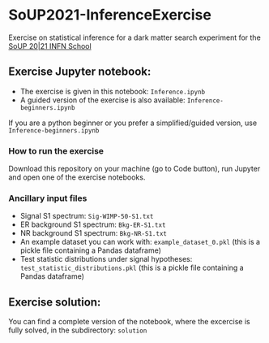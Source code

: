 # SoUP2021-InferenceExercise
Exercise on statistical inference for a dark matter search experiment for the [SoUP 20|21 INFN School](https://indico.cern.ch/event/871645/)

## Exercise Jupyter notebook: 
- The exercise is given in this notebook: `Inference.ipynb` 
- A guided version of the exercise is also available: `Inference-beginners.ipynb`

If you are a python beginner or you prefer a simplified/guided version, use `Inference-beginners.ipynb`

### How to run the exercise
Download this repository on your machine (go to Code button), run Jupyter and open one of the exercise notebooks.

### Ancillary input files
- Signal S1 spectrum: `Sig-WIMP-50-S1.txt`
- ER background S1 spectrum: `Bkg-ER-S1.txt`
- NR background S1 spectrum: `Bkg-NR-S1.txt`
- An example dataset you can work with: `example_dataset_0.pkl` (this is a pickle file containing a Pandas dataframe)
- Test statistic distributions under signal hypotheses: `test_statistic_distributions.pkl` (this is a pickle file containing a Pandas dataframe)

## Exercise solution:
You can find a complete version of the notebook, where the excercise is fully solved, in the subdirectory: `solution`
